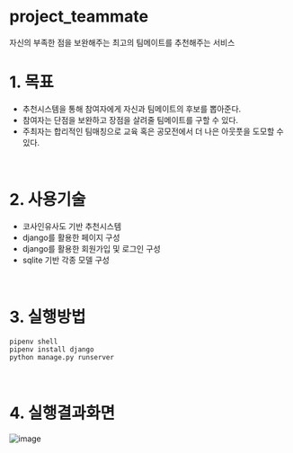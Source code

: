 # project_teammate
자신의 부족한 점을 보완해주는 최고의 팀메이트를 추천해주는 서비스

# 1. 목표
-	추천시스템을 통해 참여자에게 자신과 팀메이트의 후보를 뽑아준다.
-	참여자는 단점을 보완하고 장점을 살려줄 팀메이트를 구할 수 있다.
-	주최자는 합리적인 팀매칭으로 교육 혹은 공모전에서 더 나은 아웃풋을 도모할 수 있다.

<br>

# 2. 사용기술
-	코사인유사도 기반 추천시스템<br>
-	django를 활용한 페이지 구성<br>
- django를 활용한 회원가입 및 로그인 구성<br>
- sqlite 기반 각종 모델 구성

<br>

# 3. 실행방법

```
pipenv shell
pipenv install django
python manage.py runserver
```

<br>

# 4. 실행결과화면

![image](https://user-images.githubusercontent.com/70463738/104844280-ba9bfb00-5912-11eb-8828-92f95b444ebc.png)

